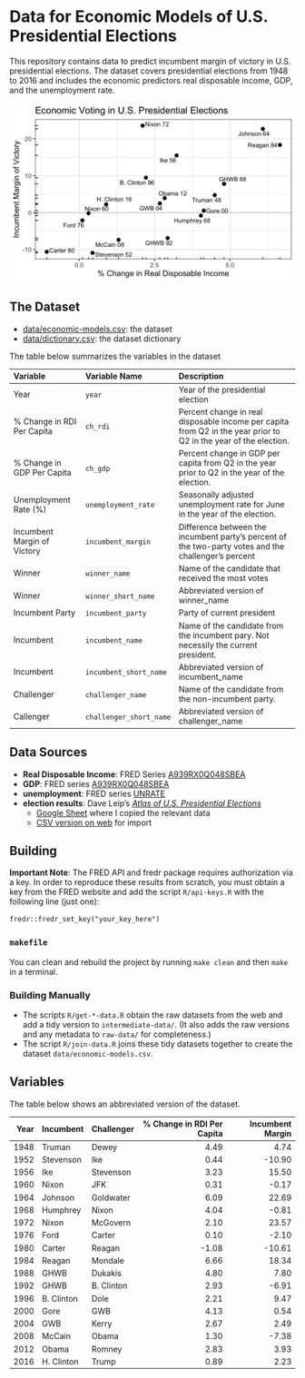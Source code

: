 Data for Economic Models of U.S. Presidential Elections
================

This repository contains data to predict incumbent margin of victory in
U.S. presidential elections. The dataset covers presidential elections
from 1948 to 2016 and includes the economic predictors real disposable
income, GDP, and the unemployment rate.

![](example.png)

## The Dataset

  - [data/economic-models.csv](data/economic-models.csv): the dataset
  - [data/dictionary.csv](data/dictionary.csv): the dataset dictionary

The table below summarizes the variables in the dataset

| Variable                    | Variable Name           | Description                                                                                                      |
| :-------------------------- | :---------------------- | :--------------------------------------------------------------------------------------------------------------- |
| Year                        | `year`                  | Year of the presidential election                                                                                |
| % Change in RDI Per Capita  | `ch_rdi`                | Percent change in real disposable income per capita from Q2 in the year prior to Q2 in the year of the election. |
| % Change in GDP Per Capita  | `ch_gdp`                | Percent change in GDP per capita from Q2 in the year prior to Q2 in the year of the election.                    |
| Unemployment Rate (%)       | `unemployment_rate`     | Seasonally adjusted unemployment rate for June in the year of the election.                                      |
| Incumbent Margin of Victory | `incumbent_margin`      | Difference between the incumbent party’s percent of the two-party votes and the challenger’s percent             |
| Winner                      | `winner_name`           | Name of the candidate that received the most votes                                                               |
| Winner                      | `winner_short_name`     | Abbreviated version of winner\_name                                                                              |
| Incumbent Party             | `incumbent_party`       | Party of current president                                                                                       |
| Incumbent                   | `incumbent_name`        | Name of the candidate from the incumbent pary. Not necessily the current president.                              |
| Incumbent                   | `incumbent_short_name`  | Abbreviated version of incumbent\_name                                                                           |
| Challenger                  | `challenger_name`       | Name of the candidate from the non-incumbent party.                                                              |
| Callenger                   | `challenger_short_name` | Abbreviated version of challenger\_name                                                                          |

## Data Sources

  - **Real Disposable Income**: FRED Series
    [A939RX0Q048SBEA](https://fred.stlouisfed.org/series/A939RX0Q048SBEA)
  - **GDP**: FRED series
    [A939RX0Q048SBEA](https://fred.stlouisfed.org/series/A939RX0Q048SBEA)
  - **unemployment**: FRED series
    [UNRATE](https://fred.stlouisfed.org/series/UNRATE)
  - **election results**: Dave Leip’s [*Atlas of U.S. Presidential
    Elections*](https://uselectionatlas.org/RESULTS/)
      - [Google
        Sheet](https://docs.google.com/spreadsheets/d/1Am1cZb9qJXjupfDxVDS0dmhGXb6RgNYONV14NOr8C3E/edit#gid=0)
        where I copied the relevant data
      - [CSV version on
        web](https://docs.google.com/spreadsheets/d/e/2PACX-1vS0RH-GoRJ7EVcPdLSYvUzLXwxyZGhfIvgOwjDdih4yM8mHJ4Fmz_7ADP43EsQHLq8AawXfJd7XgiOs/pub?gid=0&single=true&output=csv)
        for import

## Building

**Important Note**: The FRED API and fredr package requires
authorization via a key. In order to reproduce these results from
scratch, you must obtain a key from the FRED website and add the script
`R/api-keys.R` with the following line (just one):

    fredr::fredr_set_key("your_key_here")

### `makefile`

You can clean and rebuild the project by running `make clean` and then
`make` in a terminal.

### Building Manually

  - The scripts `R/get-*-data.R` obtain the raw datasets from the web
    and add a tidy version to `intermediate-data/`. (It also adds the
    raw versions and any metadata to `raw-data/` for completeness.)
  - The script `R/join-data.R` joins these tidy datasets together to
    create the dataset `data/economic-models.csv`.

## Variables

The table below shows an abbreviated version of the dataset.

| Year | Incumbent  | Challenger | % Change in RDI Per Capita | Incumbent Margin |
| ---: | :--------- | :--------- | -------------------------: | ---------------: |
| 1948 | Truman     | Dewey      |                       4.49 |             4.74 |
| 1952 | Stevenson  | Ike        |                       0.44 |          \-10.90 |
| 1956 | Ike        | Stevenson  |                       3.23 |            15.50 |
| 1960 | Nixon      | JFK        |                       0.31 |           \-0.17 |
| 1964 | Johnson    | Goldwater  |                       6.09 |            22.69 |
| 1968 | Humphrey   | Nixon      |                       4.04 |           \-0.81 |
| 1972 | Nixon      | McGovern   |                       2.10 |            23.57 |
| 1976 | Ford       | Carter     |                       0.10 |           \-2.10 |
| 1980 | Carter     | Reagan     |                     \-1.08 |          \-10.61 |
| 1984 | Reagan     | Mondale    |                       6.66 |            18.34 |
| 1988 | GHWB       | Dukakis    |                       4.80 |             7.80 |
| 1992 | GHWB       | B. Clinton |                       2.93 |           \-6.91 |
| 1996 | B. Clinton | Dole       |                       2.21 |             9.47 |
| 2000 | Gore       | GWB        |                       4.13 |             0.54 |
| 2004 | GWB        | Kerry      |                       2.67 |             2.49 |
| 2008 | McCain     | Obama      |                       1.30 |           \-7.38 |
| 2012 | Obama      | Romney     |                       2.83 |             3.93 |
| 2016 | H. Clinton | Trump      |                       0.89 |             2.23 |
